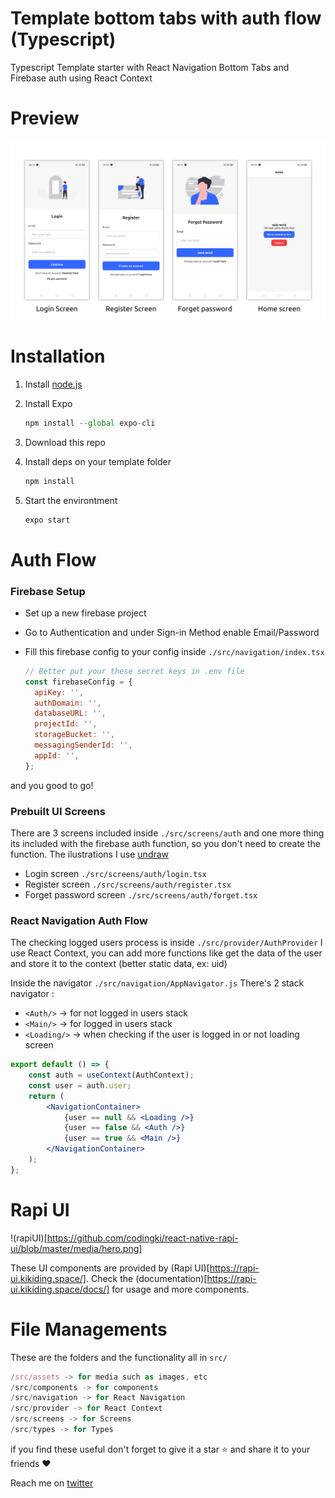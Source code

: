 # Template bottom tabs with auth flow (Typescript)

Typescript Template starter with React Navigation Bottom Tabs and Firebase auth using React Context

# Preview

![../media/authflow.png](../media/authflow.png)

# Installation

1. Install [node.js](https://nodejs.org/en/)
2. Install Expo

   ```jsx
   npm install --global expo-cli
   ```

3. Download this repo
4. Install deps on your template folder

   ```jsx
   npm install
   ```

5. Start the environtment

   ```jsx
   expo start
   ```

# Auth Flow

### Firebase Setup

- Set up a new firebase project
- Go to Authentication and under Sign-in Method enable Email/Password
- Fill this firebase config to your config inside `./src/navigation/index.tsx`

  ```jsx
  // Better put your these secret keys in .env file
  const firebaseConfig = {
  	apiKey: '',
  	authDomain: '',
  	databaseURL: '',
  	projectId: '',
  	storageBucket: '',
  	messagingSenderId: '',
  	appId: '',
  };
  ```

and you good to go!

### Prebuilt UI Screens

There are 3 screens included inside `./src/screens/auth` and one more thing its included with the firebase auth function, so you don't need to create the function. The ilustrations I use [undraw](https://undraw.co/)

- Login screen `./src/screens/auth/login.tsx`
- Register screen `./src/screens/auth/register.tsx`
- Forget password screen `./src/screens/auth/forget.tsx`

### React Navigation Auth Flow

The checking logged users process is inside `./src/provider/AuthProvider` I use React Context, you can add more functions like get the data of the user and store it to the context (better static data, ex: uid)

Inside the navigator `./src/navigation/AppNavigator.js`
There's 2 stack navigator :

- `<Auth/>` → for not logged in users stack
- `<Main/>` → for logged in users stack
- `<Loading/>` → when checking if the user is logged in or not loading screen

```jsx
export default () => {
	const auth = useContext(AuthContext);
	const user = auth.user;
	return (
		<NavigationContainer>
			{user == null && <Loading />}
			{user == false && <Auth />}
			{user == true && <Main />}
		</NavigationContainer>
	);
};
```

# Rapi UI

!(rapiUI)[https://github.com/codingki/react-native-rapi-ui/blob/master/media/hero.png]

These UI components are provided by (Rapi UI)[https://rapi-ui.kikiding.space/].
Check the (documentation)[https://rapi-ui.kikiding.space/docs/] for usage and more components.

# File Managements

These are the folders and the functionality all in `src/`

```jsx
/src/assets -> for media such as images, etc
/src/components -> for components
/src/navigation -> for React Navigation
/src/provider -> for React Context
/src/screens -> for Screens
/src/types -> for Types
```

if you find these useful don't forget to give it a star ⭐ and share it to your friends ❤️

Reach me on [twitter](https://twitter.com/kikiding/)
